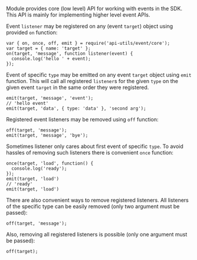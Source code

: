 Module provides core (low level) API for working with events in the SDK. This
API is mainly for implementing higher level event APIs.

Event `listener` may be registered on any (event `target`) object using
provided `on` function:

    var { on, once, off, emit } = require('api-utils/event/core');
    var target = { name: 'target' };
    on(target, 'message', function listener(event) {
      console.log('hello ' + event);
    });

Event of specific `type` may be emitted on any event `target` object using
`emit` function. This will call all registered `listener`s for the given `type`
on the given event `target` in the same order they were registered.

    emit(target, 'message', 'event');
    // 'hello event'
    emit(target, 'data', { type: 'data' }, 'second arg');

Registered event listeners may be removed using `off` function:

    off(target, 'message');
    emit(target, 'message', 'bye');

Sometimes listener only cares about first event of specific `type`. To avoid
hassles of removing such listeners there is convenient `once` function:

    once(target, 'load', function() {
      console.log('ready');
    });
    emit(target, 'load')
    // 'ready'
    emit(target, 'load')

There are also convenient ways to remove registered listeners. All listeners of
the specific type can be easily removed (only two argument must be passed):

    off(target, 'message');

Also, removing all registered listeners is possible (only one argument must be
passed):

    off(target);
